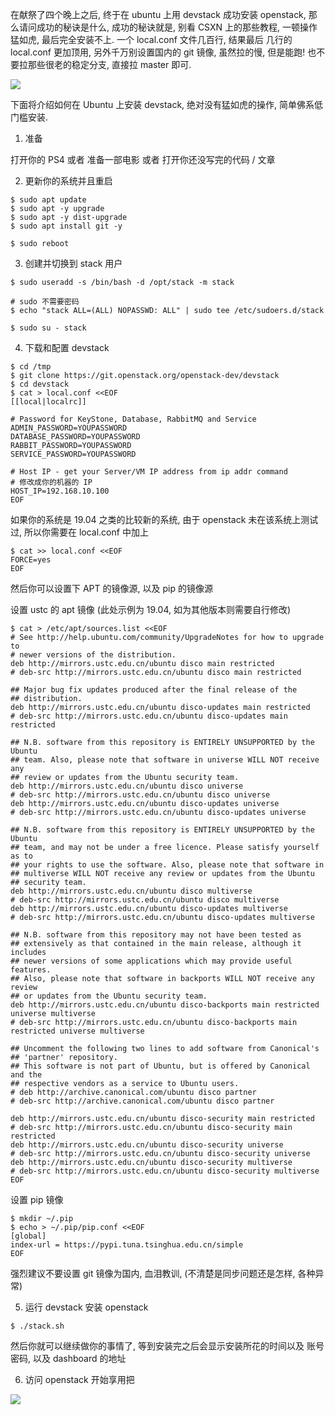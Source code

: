 
在献祭了四个晚上之后, 终于在 ubuntu 上用 devstack 成功安装 openstack, 那么请问成功的秘诀是什么, 成功的秘诀就是, 别看 CSXN 上的那些教程, 一顿操作猛如虎, 最后完全安装不上. 一个 local.conf 文件几百行, 结果最后 几行的 local.conf 更加顶用, 另外千万别设置国内的 git 镜像, 虽然拉的慢, 但是能跑! 也不要拉那些很老的稳定分支, 直接拉 master 即可.

![](http://img.cdn.kuri.link/img/openstack_success_v.png)

下面将介绍如何在 Ubuntu 上安装 devstack, 绝对没有猛如虎的操作, 简单佛系低门槛安装.

1. 准备

打开你的 PS4 或者 准备一部电影 或者 打开你还没写完的代码 / 文章

2. 更新你的系统并且重启

```shell
$ sudo apt update
$ sudo apt -y upgrade
$ sudo apt -y dist-upgrade
$ sudo apt install git -y

$ sudo reboot
```

3. 创建并切换到 stack 用户

```shell
$ sudo useradd -s /bin/bash -d /opt/stack -m stack

# sudo 不需要密码
$ echo "stack ALL=(ALL) NOPASSWD: ALL" | sudo tee /etc/sudoers.d/stack

$ sudo su - stack
```

4. 下载和配置 devstack

```shell
$ cd /tmp
$ git clone https://git.openstack.org/openstack-dev/devstack
$ cd devstack
$ cat > local.conf <<EOF
[[local|localrc]]

# Password for KeyStone, Database, RabbitMQ and Service
ADMIN_PASSWORD=YOUPASSWORD
DATABASE_PASSWORD=YOUPASSWORD
RABBIT_PASSWORD=YOUPASSWORD
SERVICE_PASSWORD=YOUPASSWORD

# Host IP - get your Server/VM IP address from ip addr command
# 修改成你的机器的 IP
HOST_IP=192.168.10.100
EOF
```

如果你的系统是 19.04 之类的比较新的系统, 由于 openstack 未在该系统上测试过, 所以你需要在 local.conf 中加上

```shell
$ cat >> local.conf <<EOF
FORCE=yes
EOF
```

然后你可以设置下 APT 的镜像源, 以及 pip 的镜像源

设置 ustc 的 apt 镜像 (此处示例为 19.04, 如为其他版本则需要自行修改)

```shell
$ cat > /etc/apt/sources.list <<EOF
# See http://help.ubuntu.com/community/UpgradeNotes for how to upgrade to
# newer versions of the distribution.
deb http://mirrors.ustc.edu.cn/ubuntu disco main restricted
# deb-src http://mirrors.ustc.edu.cn/ubuntu disco main restricted

## Major bug fix updates produced after the final release of the
## distribution.
deb http://mirrors.ustc.edu.cn/ubuntu disco-updates main restricted
# deb-src http://mirrors.ustc.edu.cn/ubuntu disco-updates main restricted

## N.B. software from this repository is ENTIRELY UNSUPPORTED by the Ubuntu
## team. Also, please note that software in universe WILL NOT receive any
## review or updates from the Ubuntu security team.
deb http://mirrors.ustc.edu.cn/ubuntu disco universe
# deb-src http://mirrors.ustc.edu.cn/ubuntu disco universe
deb http://mirrors.ustc.edu.cn/ubuntu disco-updates universe
# deb-src http://mirrors.ustc.edu.cn/ubuntu disco-updates universe

## N.B. software from this repository is ENTIRELY UNSUPPORTED by the Ubuntu
## team, and may not be under a free licence. Please satisfy yourself as to
## your rights to use the software. Also, please note that software in
## multiverse WILL NOT receive any review or updates from the Ubuntu
## security team.
deb http://mirrors.ustc.edu.cn/ubuntu disco multiverse
# deb-src http://mirrors.ustc.edu.cn/ubuntu disco multiverse
deb http://mirrors.ustc.edu.cn/ubuntu disco-updates multiverse
# deb-src http://mirrors.ustc.edu.cn/ubuntu disco-updates multiverse

## N.B. software from this repository may not have been tested as
## extensively as that contained in the main release, although it includes
## newer versions of some applications which may provide useful features.
## Also, please note that software in backports WILL NOT receive any review
## or updates from the Ubuntu security team.
deb http://mirrors.ustc.edu.cn/ubuntu disco-backports main restricted universe multiverse
# deb-src http://mirrors.ustc.edu.cn/ubuntu disco-backports main restricted universe multiverse

## Uncomment the following two lines to add software from Canonical's
## 'partner' repository.
## This software is not part of Ubuntu, but is offered by Canonical and the
## respective vendors as a service to Ubuntu users.
# deb http://archive.canonical.com/ubuntu disco partner
# deb-src http://archive.canonical.com/ubuntu disco partner

deb http://mirrors.ustc.edu.cn/ubuntu disco-security main restricted
# deb-src http://mirrors.ustc.edu.cn/ubuntu disco-security main restricted
deb http://mirrors.ustc.edu.cn/ubuntu disco-security universe
# deb-src http://mirrors.ustc.edu.cn/ubuntu disco-security universe
deb http://mirrors.ustc.edu.cn/ubuntu disco-security multiverse
# deb-src http://mirrors.ustc.edu.cn/ubuntu disco-security multiverse
EOF
```

设置 pip 镜像

```shell
$ mkdir ~/.pip 
$ echo > ~/.pip/pip.conf <<EOF
[global]
index-url = https://pypi.tuna.tsinghua.edu.cn/simple
EOF
```

强烈建议不要设置 git 镜像为国内, 血泪教训, (不清楚是同步问题还是怎样, 各种异常)

5. 运行 devstack 安装 openstack

```shell
$ ./stack.sh
```

然后你就可以继续做你的事情了, 等到安装完之后会显示安装所花的时间以及 账号密码, 以及 dashboard 的地址

6. 访问 openstack 开始享用把
   
![](http://img.cdn.kuri.link/img/openstack_dashboard_v.jpg)